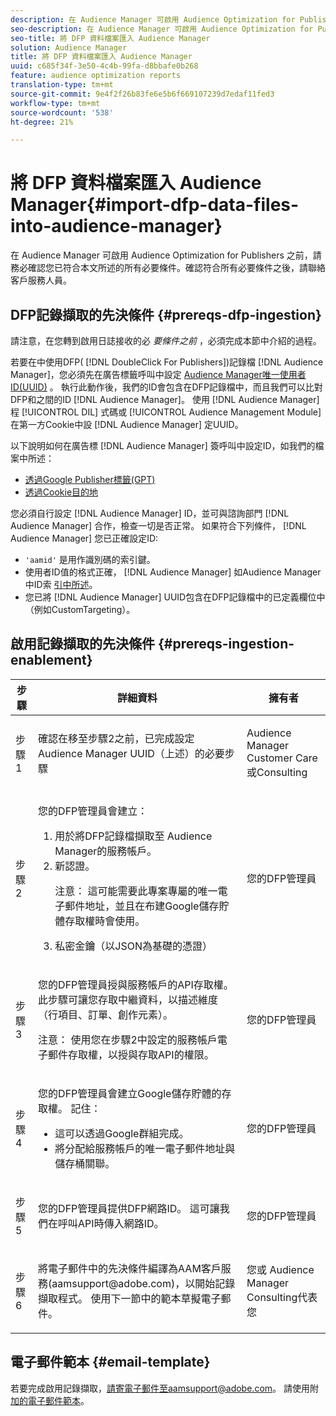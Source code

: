 ```yaml
---
description: 在 Audience Manager 可啟用 Audience Optimization for Publishers 之前，請務必確認您已符合本文所述的所有必要條件。確認符合所有必要條件之後，請聯絡客戶服務人員。
seo-description: 在 Audience Manager 可啟用 Audience Optimization for Publishers 之前，請務必確認您已符合本文所述的所有必要條件。確認符合所有必要條件之後，請聯絡客戶服務人員。
seo-title: 將 DFP 資料檔案匯入 Audience Manager
solution: Audience Manager
title: 將 DFP 資料檔案匯入 Audience Manager
uuid: c685f34f-3e50-4c4b-99fa-d8bbafe0b268
feature: audience optimization reports
translation-type: tm+mt
source-git-commit: 9e4f2f26b83fe6e5b6f669107239d7edaf11fed3
workflow-type: tm+mt
source-wordcount: '538'
ht-degree: 21%

---
```



# 將 DFP 資料檔案匯入 Audience Manager{#import-dfp-data-files-into-audience-manager}

在 Audience Manager 可啟用 Audience Optimization for Publishers 之前，請務必確認您已符合本文所述的所有必要條件。確認符合所有必要條件之後，請聯絡客戶服務人員。

## DFP記錄擷取的先決條件 {#prereqs-dfp-ingestion}

請注意，在您轉到啟用日誌接收的必 *要條件之前* ，必須完成本節中介紹的過程。

若要在中使用DFP( [!DNL DoubleClick For Publishers])記錄檔 [!DNL Audience Manager]，您必須先在廣告標籤呼叫中設定 [Audience Manager唯一使用者ID(UUID)](../../../reference/ids-in-aam.md) 。 執行此動作後，我們的ID會包含在DFP記錄檔中，而且我們可以比對DFP和之間的ID [!DNL Audience Manager]。 使用 [!DNL Audience Manager] 程 [!UICONTROL DIL] 式碼或 [!UICONTROL Audience Management Module] 在第一方Cookie中設 [!DNL Audience Manager] 定UUID。

以下說明如何在廣告標 [!DNL Audience Manager] 簽呼叫中設定ID，如我們的檔案中所述：

* [透過Google Publisher標籤(GPT)](../../../integration/gpt-aam-destination/gpt-aam-modify-api.md)
* [透過Cookie目的地](../../../integration/gpt-aam-destination/gpt-aam-create-destination.md)

您必須自行設定 [!DNL Audience Manager] ID，並可與諮詢部門 [!DNL Audience Manager] 合作，檢查一切是否正常。 如果符合下列條件， [!DNL Audience Manager] 您已正確設定ID:

* `'aamid'` 是用作識別碼的索引鍵。
* 使用者ID值的格式正確， [!DNL Audience Manager] 如Audience Manager中ID索 [引中所述](../../../reference/ids-in-aam.md)。
* 您已將 [!DNL Audience Manager] UUID包含在DFP記錄檔中的已定義欄位中（例如CustomTargeting）。

## 啟用記錄擷取的先決條件 {#prereqs-ingestion-enablement}

<table id="table_C980A9F9B0FB4157B4908A64768B1571"> 
 <thead> 
  <tr> 
   <th colname="col1" class="entry"> 步驟 </th> 
   <th colname="col2" class="entry"> 詳細資料 </th> 
   <th colname="col3" class="entry"> 擁有者 </th> 
  </tr> 
 </thead>
 <tbody> 
  <tr> 
   <td colname="col1"> <p>步驟 1 </p> </td> 
   <td colname="col2"> <p>確認在移至步驟2之前，已完成設定 <span class="keyword"> Audience Manager</span> UUID（上述）的必要步驟 </p> </td> 
   <td colname="col3"> <p><span class="keyword"> Audience Manager</span> Customer Care或Consulting </p> </td> 
  </tr> 
  <tr> 
   <td colname="col1"> <p>步驟 2 </p> </td> 
   <td colname="col2"> <p>您的DFP管理員會建立： </p> <p> 
     <ol id="ol_FCFA9B11CFF948A488DF9CB298FC04C4"> 
      <li id="li_BC946EDCC3324578AEB64EDDA55B5ACA">用於將DFP記錄檔擷取至 <span class="keyword"> Audience Manager的服務帳戶</span>。 </li> 
      <li id="li_6B2FC7D73A3246419E55C004E17ACA25">新認證。 <p>注意：  這可能需要此專案專屬的唯一電子郵件地址，並且在布建Google儲存貯體存取權時會使用。 </p> </li> 
      <li id="li_95444B9FD1B34659A9634814B262A681">私密金鑰（以JSON為基礎的憑證） </li> 
     </ol> </p> </td> 
   <td colname="col3"> <p>您的DFP管理員 </p> </td> 
  </tr> 
  <tr> 
   <td colname="col1"> <p>步驟 3 </p> </td> 
   <td colname="col2"> <p>您的DFP管理員授與服務帳戶的API存取權。 此步驟可讓您存取中繼資料，以描述維度（行項目、訂單、創作元素）。 <p>注意：  使用您在步驟2中設定的服務帳戶電子郵件存取權，以授與存取API的權限。 </p> </p> </td> 
   <td colname="col3"> <p>您的DFP管理員 </p> </td> 
  </tr> 
  <tr> 
   <td colname="col1"> <p>步驟 4 </p> </td> 
   <td colname="col2"> <p>您的DFP管理員會建立Google儲存貯體的存取權。 記住： </p> <p> 
     <ul id="ul_3E8DCC73454243D998BD9024D0966A4E"> 
      <li id="li_3691DBD28006412288458175F75873C6">這可以透過Google群組完成。 </li> 
      <li id="li_4774806B263245CEAAAB89BD2AA7F23F">將分配給服務帳戶的唯一電子郵件地址與儲存桶關聯。 </li> 
     </ul> </p> </td> 
   <td colname="col3"> <p>您的DFP管理員 </p> </td> 
  </tr> 
  <tr> 
   <td colname="col1"> <p>步驟 5 </p> </td> 
   <td colname="col2"> <p>您的DFP管理員提供DFP網路ID。 這可讓我們在呼叫API時傳入網路ID。 </p> </td> 
   <td colname="col3"> <p>您的DFP管理員 </p> </td> 
  </tr> 
  <tr> 
   <td colname="col1"> <p>步驟 6 </p> </td> 
   <td colname="col2"> <p>將電子郵件中的先決條件編譯為AAM客戶服務(aamsupport@adobe.com)，以開始記錄擷取程式。 使用下一節中的範本草擬電子郵件。 </p> </td> 
   <td colname="col3"> <p>您或 <span class="keyword"> Audience Manager</span> Consulting代表您 </p> </td> 
  </tr> 
 </tbody> 
</table>

## 電子郵件範本 {#email-template}

若要完成啟用記錄擷取，請寄電子郵件至aamsupport@adobe.com。 請使用附 [加的電子郵件範本](assets/enable_dfp_ingestion.txt)。
